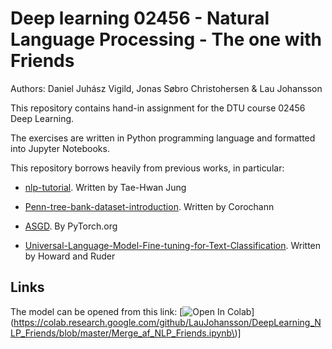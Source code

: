 # Deep learning 02456 - Natural Language Processing - The one with Friends 
Authors: Daniel Juhász Vigild, Jonas Søbro Christohersen & Lau Johansson

This repository contains hand-in assignment for the DTU course 02456 Deep Learning. 

The exercises are written in Python programming language and formatted into Jupyter Notebooks.

This repository borrows heavily from previous works, in particular:

* [nlp-tutorial](https://github.com/graykode/nlp-tutorial/tree/master/3-3.Bi-LSTM). Written by Tae-Hwan Jung

* [Penn-tree-bank-dataset-introduction](https://corochann.com/penn-tree-bank-ptb-dataset-introduction-1456.html). Written by Corochann


* [ASGD](https://pytorch.org/docs/stable/_modules/torch/optim/asgd.html). By PyTorch.org


* [Universal-Language-Model-Fine-tuning-for-Text-Classification](https://www.aclweb.org/anthology/P18-1031.pdf?fbclid=IwAR0-TADs3LWh74b4xbA2QW5OYM5-_5iFu2EBjd_0-KVWOUytnBV5TeS9KGo). Written by Howard and Ruder




## Links

The model can be opened from this link:
[![Open In Colab](https://colab.research.google.com/assets/colab-badge.svg)](https://colab.research.google.com/github/LauJohansson/DeepLearning_NLP_Friends/blob/master/Merge_af_NLP_Friends.ipynb\)]


